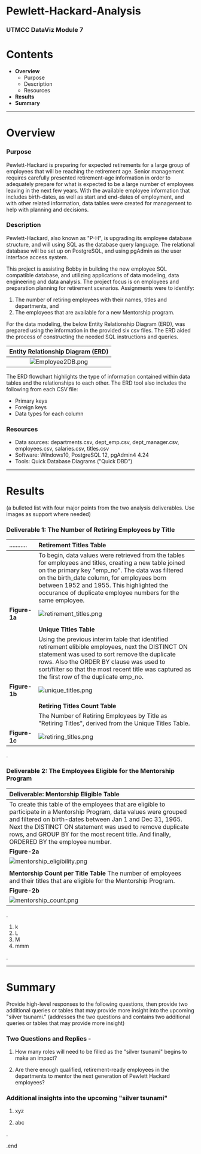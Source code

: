 # Pewlett-Hackard-Analysis
### UTMCC DataViz Module 7

# Contents

- **Overview**
    - Purpose
    - Description
    - Resources
- **Results**
- **Summary**

---

# Overview

### Purpose

Pewlett-Hackard is preparing for expected retirements for a large group of employees that will be reaching the retirement age. Senior management requires carefully presented retirement-age information in order to adequately prepare for what is expected to be a large number of employees leaving in the next few years. 
With the available employee information that includes birth-dates, as well as start and end-dates of employment, and with other related information, data tables were created for management to help with planning and decisions.

### Description

Pewlett-Hackard, also known as "P-H", is upgrading its employee database structure, and will using SQL as the database query language. The relational database will be set up on PostgreSQL, and using pgAdmin as the user interface access system. 

This project is assisting Bobby in building the new employee SQL compatible database, and utilizing applications of data modeling, data engineering and data analysis. The project focus is on employees and preparation planning for retirement scenarios. 
Assignments were to identify: 
1) The number of retiring employees with their names, titles and departments, and 
2) The employees that are available for a new Mentorship program. 

For the data modeling, the below Entity Relationship Diagram (ERD), was prepared using the information in the provided six csv files. The ERD aided the process of constructing the needed SQL instructions and queries. 
 
   | **Entity Relationship Diagram (ERD)** |
   |     :---:      |
   | ![Employee2DB.png](https://github.com/larrydodson/Pewlett-Hackard-Analysis/blob/master/Employee2DB.png) |


The ERD flowchart highlights the type of information contained within data tables and the relationships to each other. The ERD tool also includes the following from each CSV file:
  - Primary keys
  - Foreign keys
  - Data types for each column



### Resources

- Data sources: departments.csv, dept_emp.csv, dept_manager.csv, employees.csv, salaries.csv, titles.csv
- Software: Windows10, PostgreSQL 12, pgAdmin4 4.24
- Tools: Quick Database Diagrams ("Quick DBD")


---

# Results
  (a bulleted list with four major points from the two analysis deliverables. Use images as support where needed) 

### Deliverable 1: The Number of Retiring Employees by Title



| ........... | **Retirement Titles Table**  |
| :--- | :---  |
|  | To begin, data values were retrieved from the tables for employees and titles, creating a new table joined on the primary key "emp_no". The data was filtered on the birth_date column, for employees born between 1952 and 1955. This highlighted the occurance of duplicate employee numbers for the same employee.|
| **Figure-1a** | ![retirement_titles.png](https://github.com/larrydodson/Pewlett-Hackard-Analysis/blob/master/retirement_titles.png) |
|  |  |
|  | **Unique Titles Table** |
|  | Using the previous interim table that identified retirement elibible employees, next the DISTINCT ON statement was used to sort remove the duplicate rows. Also the ORDER BY clause was used to sort/filter so that the most recent title was captured as the first row of the duplicate emp_no. |
| **Figure-1b** | ![unique_titles.png](https://github.com/larrydodson/Pewlett-Hackard-Analysis/blob/master/unique_titles.png) |
|  |  |
|  | **Retiring Titles Count Table** |
|  | The Number of Retiring Employees by Title as "Retiring Titles", derived from the Unique Titles Table. |
| **Figure-1c** | ![retiring_titles.png](https://github.com/larrydodson/Pewlett-Hackard-Analysis/blob/master/retiring_titles.png) |



.

### Deliverable 2: The Employees Eligible for the Mentorship Program


| **Deliverable: Mentorship Eligible Table** |
| :---         | 
| To create this table of the employees that are eligible to participate in a Mentorship Program, data values were grouped and filtered on birth-dates between Jan 1 and Dec 31, 1965. Next the DISTINCT ON statement was used to remove duplicate rows, and GROUP BY for the most recent title. And finally, ORDERED BY the employee number. | 
| **Figure-2a** |
| ![mentorship_eligibility.png](https://github.com/larrydodson/Pewlett-Hackard-Analysis/blob/master/mentorship_eligibility.png) | 
|  | 
| **Mentorship Count per Title Table**  The number of employees and their titles that are eligible for the Mentorship Program. |
| **Figure-2b** |
| ![mentorship_count.png](https://github.com/larrydodson/Pewlett-Hackard-Analysis/blob/master/mentorship_count.png) |



.

  1. k
  2. L
  3. M
  4. mmm 
  
  


.

---

# Summary

Provide high-level responses to the following questions, then provide two additional queries or tables that may provide more insight into the upcoming "silver tsunami."
(addresses the two questions and contains two additional queries or tables that may provide more insight) 

### Two Questions and Replies - 
  1. How many roles will need to be filled as the "silver tsunami" begins to make an impact?
  
  
  
  2. Are there enough qualified, retirement-ready employees in the departments to mentor the next generation of Pewlett Hackard employees?




### Additional insights into the upcoming "silver tsunami"
  1. xyz 
  
  2. abc 
  
  
.

.end 
